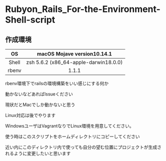 # Rubyon_Rails_For-the-Environment-Shell-script

## 作成環境

|   OS  |      macOS Mojave version10.14.1      |
|:-----:|:-------------------------------------:|
| Shell | zsh 5.6.2 (x86_64-apple-darwin18.0.0) |
| rbenv |                 1.1.1                 |


rbenv環境下でrailsの環境構築をいい感じにする何か

動かないなどあればIssueください

現状だとMacでしか動かないと思う

Linux対応は後でやります

WindowsユーザはVagrantなりでLinux環境を用意してください。

使う時はこのスクリプトをホームディレクトリにコピーしてください

近い内にこのディレクトリ内で使っても自分の望む位置にプロジェクトが生成されるように変更したいと思います






